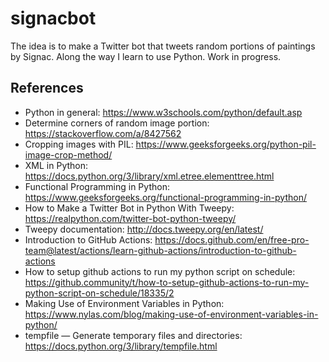 # signacbot

The idea is to make a Twitter bot that tweets random portions of paintings by
Signac. Along the way I learn to use Python. Work in progress.

## References

- Python in general: https://www.w3schools.com/python/default.asp
- Determine corners of random image portion: https://stackoverflow.com/a/8427562
- Cropping images with PIL: https://www.geeksforgeeks.org/python-pil-image-crop-method/
- XML in Python: https://docs.python.org/3/library/xml.etree.elementtree.html
- Functional Programming in Python: https://www.geeksforgeeks.org/functional-programming-in-python/
- How to Make a Twitter Bot in Python With Tweepy: https://realpython.com/twitter-bot-python-tweepy/
- Tweepy documentation: http://docs.tweepy.org/en/latest/
- Introduction to GitHub Actions: https://docs.github.com/en/free-pro-team@latest/actions/learn-github-actions/introduction-to-github-actions
- How to setup github actions to run my python script on schedule: https://github.community/t/how-to-setup-github-actions-to-run-my-python-script-on-schedule/18335/2
- Making Use of Environment Variables in Python: https://www.nylas.com/blog/making-use-of-environment-variables-in-python/
- tempfile — Generate temporary files and directories: https://docs.python.org/3/library/tempfile.html